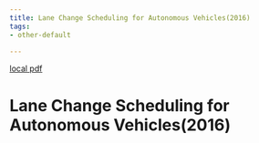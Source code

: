 ```yaml
---
title: Lane Change Scheduling for Autonomous Vehicles(2016)
tags:
- other-default

---
```


[local pdf](../../../pdfs/2016-Lane%20Change%20Scheduling%20for%20Autonomous%20Vehicles.pdf)

# Lane Change Scheduling for Autonomous Vehicles(2016)
